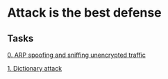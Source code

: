 # Attack is the best defense

## Tasks
[0. ARP spoofing and sniffing unencrypted traffic](https://github.com/alban-okoby/alx-system_engineering-devops/attack_is_the_best_defense/blob/master/0-sniffing)


[1. Dictionary attack](https://github.com/alban-okoby/alx-system_engineering-devops/attack_is_the_best_defense/blob/master/1-dictionary_attack)
